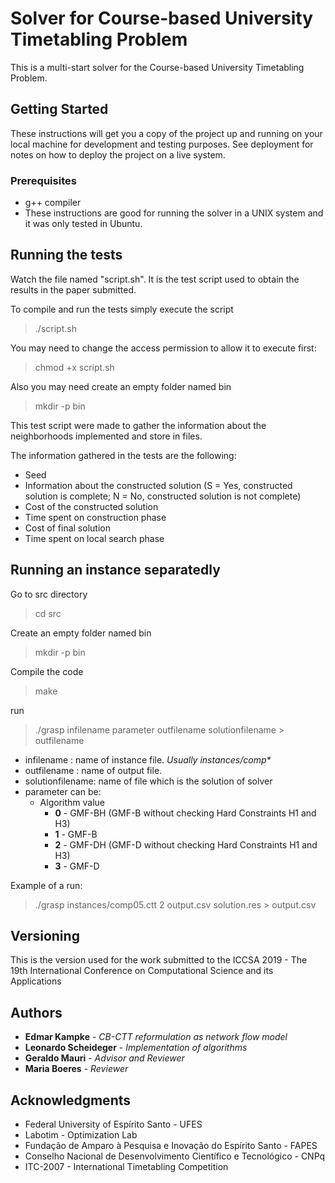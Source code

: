 # Solver for Course-based University Timetabling Problem

This is a multi-start solver for the Course-based University Timetabling Problem.

## Getting Started

These instructions will get you a copy of the project up and running on your local machine for development and testing purposes. See deployment for notes on how to deploy the project on a live system.

### Prerequisites

* g++ compiler
* These instructions are good for running the solver in a UNIX system and it was only tested in Ubuntu.

## Running the tests

Watch the file named "script.sh". It is the test script used to obtain the results in the paper submitted. 

To compile and run the tests simply execute the script
> ./script.sh

You may need to change the access permission to allow it to execute first:
> chmod +x script.sh

Also you may need create an empty folder named bin
> mkdir -p bin

This test script were made to gather the information about the neighborhoods implemented and store in files.

The information gathered in the tests are the following:

* Seed
* Information about the constructed solution (S = Yes, constructed solution is complete; N = No, constructed solution is not complete)
* Cost of the constructed solution
* Time spent on construction phase
* Cost of final solution
* Time spent on local search phase

## Running an instance separatedly

Go to src directory
> cd src

Create an empty folder named bin
> mkdir -p bin

Compile the code 
> make

run
> ./grasp infilename parameter outfilename solutionfilename > outfilename

* infilename      : name of instance file. *Usually instances/comp\**
* outfilename     : name of output file.
* solutionfilename: name of file which is the solution of solver 
* parameter can be:
	* Algorithm value
		* **0** - GMF-BH (GMF-B without checking Hard Constraints H1 and H3)
		* **1** - GMF-B
		* **2** - GMF-DH (GMF-D without checking Hard Constraints H1 and H3)
		* **3** - GMF-D
	
Example of a run:
> ./grasp instances/comp05.ctt 2 output.csv solution.res > output.csv

## Versioning

This is the version used for the work submitted to the ICCSA 2019 - The 19th International Conference on Computational Science and its Applications 

## Authors

* **Edmar Kampke** -  *CB-CTT reformulation as network flow model*
* **Leonardo Scheideger** - *Implementation of algorithms*
* **Geraldo Mauri** - *Advisor and Reviewer* 
* **Maria Boeres** - *Reviewer*


## Acknowledgments

* Federal University of Espírito Santo - UFES
* Labotim - Optimization Lab
* Fundação de Amparo à Pesquisa e Inovação do Espírito Santo - FAPES
* Conselho Nacional de Desenvolvimento Científico e Tecnológico - CNPq
* ITC-2007 - International Timetabling Competition